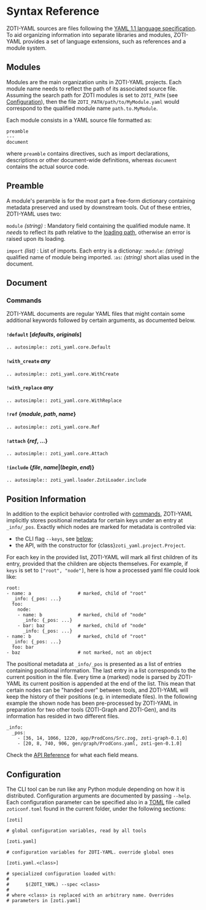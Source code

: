 # Syntax Reference


ZOTI-YAML sources are files following the [YAML 1.1 language
specification](https://yaml.org/spec/1.1/#id857168). To aid organizing
information into separate libraries and modules, ZOTI-YAML provides a
set of language extensions, such as references and a module system.

## Modules

Modules are the main organization units in ZOTI-YAML projects. Each
module name needs to reflect the path of its associated source
file. Assuming the search path for ZOTI modules is set to `ZOTI_PATH`
(see [Configuration](#configuration)), then the file
`ZOTI_PATH/path/to/MyModule.yaml` would correspond to the qualified
module name `path.to.MyModule`.

Each module consists in a YAML source file formatted as:

```{code-block} yaml
preamble
---
document
```

where `preamble` contains directives, such as import declarations,
descriptions or other document-wide definitions, whereas
`document` contains the actual source code.


## Preamble


A module's peramble is for the most part a free-form dictionary
containing metadata preserved and used by downstream tools. Out of
these entries, ZOTI-YAML uses two:


`module` *(string)*
: Mandatory field containing the qualified module
  name. It *needs* to reflect its path relative to the [loading
  path](#modules), otherwise an error is raised upon its loading.


`import` *(list)*
: List of imports. Each entry is a dictionay:
  :`module`:  *(string)* qualified name of module being imported.
  :`as`: *(string)* short alias used in the document.

## Document

### Commands

ZOTI-YAML documents are regular YAML files that might contain some
additional keywords followed by certain arguments, as documented
below.

#### `!default` [*defaults*, *originals*]

```{eval-rst}
.. autosimple:: zoti_yaml.core.Default
```

#### `!with_create` *any*

```{eval-rst}
.. autosimple:: zoti_yaml.core.WithCreate
```

#### `!with_replace` *any*

```{eval-rst}
.. autosimple:: zoti_yaml.core.WithReplace
```

#### `!ref` {*module*, *path*, *name*}

```{eval-rst}
.. autosimple:: zoti_yaml.core.Ref
```

#### `!attach` {*ref*, ...}

```{eval-rst}
.. autosimple:: zoti_yaml.core.Attach
```

#### `!include` {*file*, *name*|(*begin*, *end*)}

```{eval-rst}
.. autosimple:: zoti_yaml.loader.ZotiLoader.include
```


## Position Information

In addition to the explicit behavior controlled with
[commands](#commands), ZOTI-YAML implicitly stores positional metadata
for certain keys under an entry at `_info/_pos`. Exactly which nodes
are marked for metadata is controlled via:

- the CLI flag `--keys`, see [below](#configuration);
- the API, with the constructor for {class}`zoti_yaml.project.Project`.

For each key in the provided list, ZOTI-YAML will mark all first
children of its entry, provided that the children are objects
themselves. For example, if `keys` is set to `["root", "node"]`, here
is how a processed yaml file could look like:

```{code-block} yaml
root:
- name: a                 # marked, child of "root"
  _info: {_pos: ...}
  foo:
    node:
    - name: b             # marked, child of "node"
      _info: {_pos: ...}
    - bar: baz            # marked, child of "node"
      _info: {_pos: ...}
- name: b                 # marked, child of "root"
  _info: {_pos: ...}
  foo: bar
- baz                     # not marked, not an object
```

The positional metadata at `_info/_pos` is presented as a list of
entries containing positional information. The last entry in a list
corresponds to the current position in the file. Every time a (marked)
node is parsed by ZOTI-YAML its current position is appended at the
end of the list. This mean that certain nodes can be "handed over"
between tools, and ZOTI-YAML will keep the history of their positions
(e.g. in intemediate files). In the following example the shown node
has been pre-processed by ZOTI-YAML in preparation for two other tools
(ZOTI-Graph and ZOTI-Gen), and its information has resided in two
different files.

```{code-block} yaml
_info:
  _pos:
    - [36, 14, 1066, 1220, app/ProdCons/Src.zog, zoti-graph-0.1.0]
    - [20, 8, 740, 906, gen/graph/ProdCons.yaml, zoti-gen-0.1.0]
```

Check the [API Reference](api-reference) for what each field means.

## Configuration

The CLI tool can be run like any Python module depending on how it is
distributed. Configuration arguments are documented by passing
`--help`. Each configuration parameter can be specified also in a
[TOML](https://toml.io/en/) file called `zoticonf.toml` found in the
current folder, under the following sections:

```{code-block} toml
[zoti]

# global configuration variables, read by all tools

[zoti.yaml]

# configuration variables for ZOTI-YAML. override global ones

[zoti.yaml.<class>]

# specialized configuration loaded with:
#
#      $(ZOTI_YAML) --spec <class>
#
# where <class> is replaced with an arbitrary name. Overrides 
# parameters in [zoti.yaml]
```
